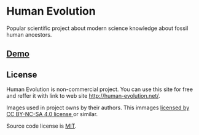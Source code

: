 # Human Evolution
Popular scientific project about modern science knowledge about fossil human ancestors.

## [Demo](http://human-evolution.net/)

## License
Human Evolution is non-commercial project. You can use this site for free and reffer it with link to web site http://human-evolution.net/.

Images used in project owns by their authors. This immages [licensed by CC BY-NC-SA 4.0 license ](https://creativecommons.org/licenses/by-nc-sa/4.0/) or similar.

Source code license is [MIT](LICENSE).
